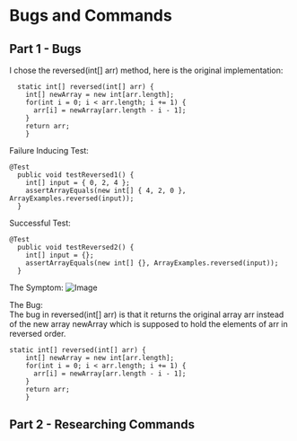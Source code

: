#  Bugs and Commands

## Part 1 - Bugs

I chose the reversed(int[] arr) method, here is the original implementation:
```
  static int[] reversed(int[] arr) {
    int[] newArray = new int[arr.length];
    for(int i = 0; i < arr.length; i += 1) {
      arr[i] = newArray[arr.length - i - 1];
    }
    return arr;
    }
```

Failure Inducing Test:
```
@Test
  public void testReversed1() {
    int[] input = { 0, 2, 4 };
    assertArrayEquals(new int[] { 4, 2, 0 }, ArrayExamples.reversed(input));
  }
```
Successful Test:
```
@Test
  public void testReversed2() {
    int[] input = {};
    assertArrayEquals(new int[] {}, ArrayExamples.reversed(input));
  }
```
The Symptom:
![Image]()

The Bug:
<br/> The bug in reversed(int[] arr) is that it returns the original array arr instead of the new array newArray which is supposed to hold the elements of arr in reversed order.
```
static int[] reversed(int[] arr) {
    int[] newArray = new int[arr.length];
    for(int i = 0; i < arr.length; i += 1) {
      arr[i] = newArray[arr.length - i - 1];
    }
    return arr;
    }
```

## Part 2 - Researching Commands

